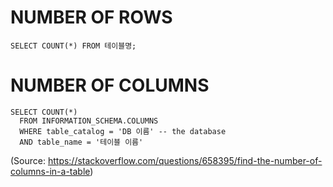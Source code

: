 # NUMBER OF ROWS
`SELECT COUNT(*) FROM 테이블명;`

# NUMBER OF COLUMNS
```
SELECT COUNT(*)
  FROM INFORMATION_SCHEMA.COLUMNS
  WHERE table_catalog = 'DB 이름' -- the database
  AND table_name = '테이블 이름'
```
(Source: https://stackoverflow.com/questions/658395/find-the-number-of-columns-in-a-table)
